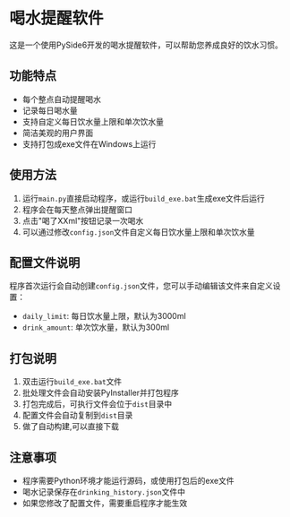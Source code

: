 # 喝水提醒软件

这是一个使用PySide6开发的喝水提醒软件，可以帮助您养成良好的饮水习惯。

## 功能特点
- 每个整点自动提醒喝水
- 记录每日喝水量
- 支持自定义每日饮水量上限和单次饮水量
- 简洁美观的用户界面
- 支持打包成exe文件在Windows上运行

## 使用方法
1. 运行`main.py`直接启动程序，或运行`build_exe.bat`生成exe文件后运行
2. 程序会在每天整点弹出提醒窗口
3. 点击"喝了XXml"按钮记录一次喝水
4. 可以通过修改`config.json`文件自定义每日饮水量上限和单次饮水量

## 配置文件说明
程序首次运行会自动创建`config.json`文件，您可以手动编辑该文件来自定义设置：
- `daily_limit`: 每日饮水量上限，默认为3000ml
- `drink_amount`: 单次饮水量，默认为300ml

## 打包说明
1. 双击运行`build_exe.bat`文件
2. 批处理文件会自动安装PyInstaller并打包程序
3. 打包完成后，可执行文件会位于`dist`目录中
4. 配置文件会自动复制到`dist`目录
5. 做了自动构建,可以直接下载

## 注意事项
- 程序需要Python环境才能运行源码，或使用打包后的exe文件
- 喝水记录保存在`drinking_history.json`文件中
- 如果您修改了配置文件，需要重启程序才能生效
